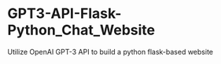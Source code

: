 # GPT3-API-Flask-Python_Chat_Website
Utilize OpenAI GPT-3 API to build a python flask-based website
